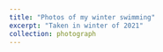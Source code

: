 ```yaml
---
title: "Photos of my winter swimming"
excerpt: "Taken in winter of 2021"
collection: photograph
---
```


